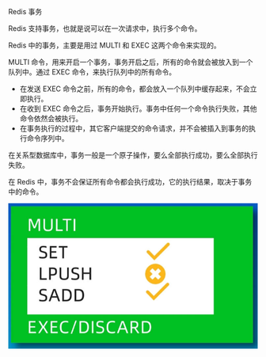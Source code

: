 Redis 事务

Redis 支持事务，也就是说可以在一次请求中，执行多个命令。

Redis 中的事务，主要是用过 MULTI 和 EXEC 这两个命令来实现的。

MULTI 命令，用来开启一个事务，事务开启之后，所有的命令就会被放入到一个队列中。通过 EXEC 命令，来执行队列中的所有命令。

- 在发送 EXEC 命令之前，所有的命令，都会放入一个队列中缓存起来，不会立即执行。
- 在收到 EXEC 命令之后，事务开始执行。事务中任何一个命令执行失败，其他命令依然会被执行。
- 在事务执行的过程中，其它客户端提交的命令请求，并不会被插入到事务的执行命令序列中。

在关系型数据库中，事务一般是一个原子操作，要么全部执行成功，要么全部执行失败。

在 Redis 中，事务不会保证所有命令都会执行成功，它的执行结果，取决于事务中的命令。

![Redis事务](NodeAssets/Redis事务.jpg)